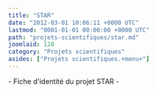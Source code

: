 ```yaml
---
title: "STAR"
date: "2012-03-01 10:06:11 +0000 UTC"
lastmod: "0001-01-01 00:00:00 +0000 UTC"
path: "projets-scientifiques/star.md"
joomlaid: 128
category: "Projets scientifiques"
asides: ["Projets scientifiques.+menu+"]
---
```

\- Fiche d'identité du projet STAR -
